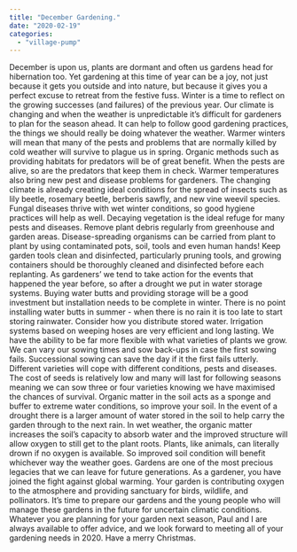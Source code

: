 ```yaml
---
title: "December Gardening."
date: "2020-02-19"
categories: 
  - "village-pump"
---
```


December is upon us, plants are dormant and often us gardens head for hibernation too. Yet gardening at this time of year can be a joy, not just because it gets you outside and into nature, but because it gives you a perfect excuse to retreat from the festive fuss. Winter is a time to reflect on the growing successes (and failures) of the previous year. Our climate is changing and when the weather is unpredictable it’s difficult for gardeners to plan for the season ahead. It can help to follow good gardening practices, the things we should really be doing whatever the weather. Warmer winters will mean that many of the pests and problems that are normally killed by cold weather will survive to plague us in spring. Organic methods such as providing habitats for predators will be of great benefit. When the pests are alive, so are the predators that keep them in check. Warmer temperatures also bring new pest and disease problems for gardeners. The changing climate is already creating ideal conditions for the spread of insects such as lily beetle, rosemary beetle, berberis sawfly, and new vine weevil species. Fungal diseases thrive with wet winter conditions, so good hygiene practices will help as well. Decaying vegetation is the ideal refuge for many pests and diseases. Remove plant debris regularly from greenhouse and garden areas. Disease-spreading organisms can be carried from plant to plant by using contaminated pots, soil, tools and even human hands! Keep garden tools clean and disinfected, particularly pruning tools, and growing containers should be thoroughly cleaned and disinfected before each replanting. As gardeners’ we tend to take action for the events that happened the year before, so after a drought we put in water storage systems. Buying water butts and providing storage will be a good investment but installation needs to be complete in winter. There is no point installing water butts in summer - when there is no rain it is too late to start storing rainwater. Consider how you distribute stored water. Irrigation systems based on weeping hoses are very efficient and long lasting. We have the ability to be far more flexible with what varieties of plants we grow. We can vary our sowing times and sow back-ups in case the first sowing fails. Successional sowing can save the day if it the first fails utterly. Different varieties will cope with different conditions, pests and diseases. The cost of seeds is relatively low and many will last for following seasons meaning we can sow three or four varieties knowing we have maximised the chances of survival. Organic matter in the soil acts as a sponge and buffer to extreme water conditions, so improve your soil. In the event of a drought there is a larger amount of water stored in the soil to help carry the garden through to the next rain. In wet weather, the organic matter increases the soil’s capacity to absorb water and the improved structure will allow oxygen to still get to the plant roots. Plants, like animals, can literally drown if no oxygen is available. So improved soil condition will benefit whichever way the weather goes. Gardens are one of the most precious legacies that we can leave for future generations. As a gardener, you have joined the fight against global warming. Your garden is contributing oxygen to the atmosphere and providing sanctuary for birds, wildlife, and pollinators. It’s time to prepare our gardens and the young people who will manage these gardens in the future for uncertain climatic conditions. Whatever you are planning for your garden next season, Paul and I are always available to offer advice, and we look forward to meeting all of your gardening needs in 2020. Have a merry Christmas.

